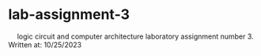 # lab-assignment-3
&emsp; logic circuit and computer architecture laboratory assignment number 3.<br/>
Written at: 10/25/2023
